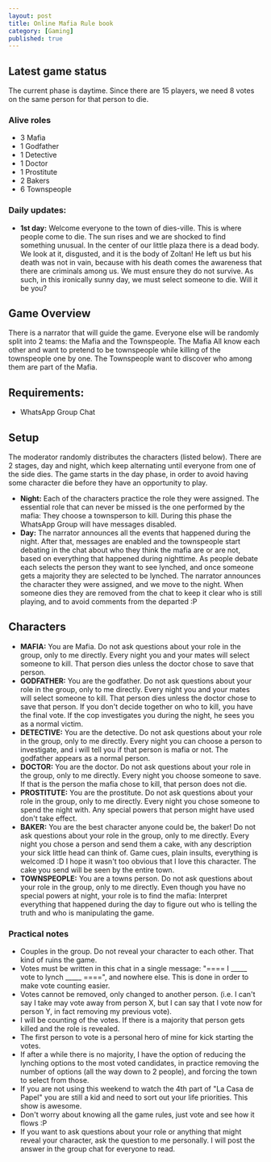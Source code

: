 ```yaml
---
layout: post
title: Online Mafia Rule book
category: [Gaming]
published: true
---
```


## Latest game status

The current phase is daytime. Since there are 15 players, we need 8 votes on the same person for that person to die.

### Alive roles

- 3 Mafia
- 1 Godfather
- 1 Detective
- 1 Doctor
- 1 Prostitute
- 2 Bakers
- 6 Townspeople

### Daily updates:

- **1st day:** Welcome everyone to the town of dies-ville. This is where people come to die. The sun rises and we are shocked to find something unusual. In the center of our little plaza there is a dead body. We look at it, disgusted, and it is the body of Zoltan! He left us but his death was not in vain, because with his death comes the awareness that there are criminals among us. We must ensure they do not survive. As such, in this ironically sunny day, we must select someone to die. Will it be you?

## Game Overview

There is a narrator that will guide the game. Everyone else will be randomly split into 2 teams: the Mafia and the Townspeople. The Mafia All know each other and want to pretend to be townspeople while killing of the townspeople one by one. The Townspeople want to discover who among them are part of the Mafia.

## Requirements:

- WhatsApp Group Chat

## Setup

The moderator randomly distributes the characters (listed below). There are 2 stages, day and night, which keep alternating until everyone from one of the side dies. The game starts in the day phase, in order to avoid having some character die before they have an opportunity to play.

- **Night:** Each of the characters practice the role they were assigned. The essential role that can never be missed is the one performed by the mafia: They choose a townsperson to kill. During this phase the WhatsApp Group will have messages disabled.
- **Day:** The narrator announces all the events that happened during the night. After that, messages are enabled and the townspeople start debating in the chat about who they think the mafia are or are not, based on everything that happened during nighttime. As people debate each selects the person they want to see lynched, and once someone gets a majority they are selected to be lynched. The narrator announces the character they were assigned, and we move to the night. When someone dies they are removed from the chat to keep it clear who is still playing, and to avoid comments from the departed :P 

## Characters

- **MAFIA:** You are Mafia. Do not ask questions about your role in the group, only to me directly. Every night you and your mates will select someone to kill. That person dies unless the doctor chose to save that person.
- **GODFATHER:** You are the godfather. Do not ask questions about your role in the group, only to me directly. Every night you and your mates will select someone to kill. That person dies unless the doctor chose to save that person. If you don't decide together on who to kill, you have the final vote. If the cop investigates you during the night, he sees you as a normal victim.
- **DETECTIVE:** You are the detective. Do not ask questions about your role in the group, only to me directly. Every night you can choose a person to investigate, and i will tell you if that person is mafia or not. The godfather appears as a normal person.
- **DOCTOR:** You are the doctor. Do not ask questions about your role in the group, only to me directly. Every night you choose someone to save. If that is the person the mafia chose to kill, that person does not die.
- **PROSTITUTE:** You are the prostitute. Do not ask questions about your role in the group, only to me directly. Every night you chose someone to spend the night with. Any special powers that person might have used don't take effect.
- **BAKER:** You are the best character anyone could be, the baker! Do not ask questions about your role in the group, only to me directly. Every night you chose a person and send them a cake, with any description your sick little head can think of. Game cues, plain insults, everything is welcomed :D I hope it wasn't too obvious that I love this character. The cake you send will be seen by the entire town.
- **TOWNSPEOPLE:** You are a towns person. Do not ask questions about your role in the group, only to me directly. Even though you have no special powers at night, your role is to find the mafia: Interpret everything that happened during the day to figure out who is telling the truth and who is manipulating the game.

### Practical notes

- Couples in the group. Do not reveal your character to each other. That kind of ruins the game.
- Votes must be written in this chat in a single message: "==== I _____ vote to lynch _____ ====", and nowhere else. This is done in order to make vote counting easier.
- Votes cannot be removed, only changed to another person. (i.e. I can't say I take may vote away from person X, but I can say that I vote now for person Y, in fact removing my previous vote).
- I will be counting of the votes. If there is a majority that person gets killed and the role is revealed.
- The first person to vote is a personal hero of mine for kick starting the votes.
- If after a while there is no majority, I have the option of reducing the lynching options to the most voted candidates, in practice removing the number of options (all the way down to 2 people), and forcing the town to select from those.
- If you are not using this weekend to watch the 4th part of "La Casa de Papel" you are still a kid and need to sort out your life priorities. This show is awesome.
- Don't worry about knowing all the game rules, just vote and see how it flows :P
- If you want to ask questions about your role or anything that might reveal your character, ask the question to me personally. I will post the answer in the group chat for everyone to read.
